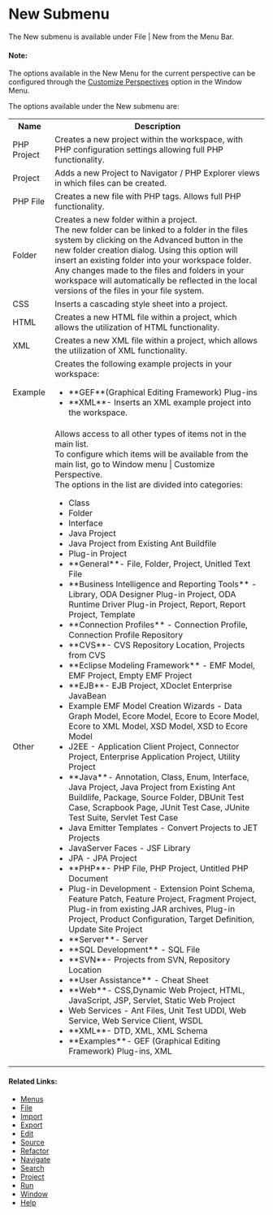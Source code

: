 # New Submenu

<!--context:new-->

The New submenu is available under File | New from the Menu Bar.

#### Note:

The options available in the New Menu for the current perspective can be configured through the [Customize Perspectives](../../../032-reference/016-menus/080-window.md#Customize_Perspectives) option in the Window Menu.

The options available under the New submenu are:

<table>
<tr><th>Name</th>
<th>Description</th></tr>

<tr><td>PHP Project</td>

<td>Creates a new project within the workspace, with PHP configuration settings allowing full PHP functionality.</td></tr>

<tr><td>Project</td>

<td>Adds a new Project to Navigator / PHP Explorer views in which files can be created.</td></tr>

<tr><td>PHP File</td>

<td>Creates a new file with PHP tags. Allows full PHP functionality.</td></tr>

<tr><td>Folder</td>

<td>Creates a new folder within a project.
<br />
The new folder can be linked to a folder in the files system by clicking on the Advanced button in the new folder creation dialog. Using this option will insert an existing folder into your workspace folder. Any changes made to the files and folders in your workspace will automatically be reflected in the local versions of the files in your file system.</td></tr>

<tr><td>CSS</td>

<td>Inserts a cascading style sheet into a project.</td></tr>

<tr><td>HTML</td>

<td>Creates a new HTML file within a project, which allows the utilization of HTML functionality.</td></tr>

<tr><td>XML</td>

<td>Creates a new XML file within a project, which allows the utilization of XML functionality.</td></tr>

<tr><td>Example</td>

<td>Creates the following example projects in your workspace:
<ul>
 <li>**GEF**(Graphical Editing Framework) Plug-ins</li>
 <li>**XML**- Inserts an XML example project into the workspace.</li>
</ul>
</td></tr>
<tr><td>Other</td>

<td>Allows access to all other types of items not in the main list.
<br />
To configure which items will be available from the main list, go to Window menu | Customize Perspective.
<br />
The options in the list are divided into categories:
<ul>
 <li>Class</li>
 <li>Folder</li>
 <li>Interface</li>
 <li>Java Project</li>
 <li>Java Project from Existing Ant Buildfile</li>
 <li>Plug-in Project</li>
 <li>**General**- File, Folder, Project, Unitled Text File
 <li>**Business Intelligence and Reporting Tools** - Library, ODA Designer Plug-in Project, ODA Runtime Driver Plug-in Project, Report, Report Project, Template</li>
 <li>**Connection Profiles** - Connection Profile, Connection Profile Repository</li>
 <li>**CVS**- CVS Repository Location, Projects from CVS</li>
 <li>**Eclipse Modeling Framework** - EMF Model, EMF Project, Empty EMF Project</li>
 <li>**EJB**- EJB Project, XDoclet Enterprise JavaBean</li>
 <li>Example EMF Model Creation Wizards - Data Graph Model, Ecore Model, Ecore to Ecore Model, Ecore to XML Model, XSD Model, XSD to Ecore Model</li>
 <li>J2EE - Application Client Project, Connector Project, Enterprise Application Project, Utility Project</li>
 <li>**Java**- Annotation, Class, Enum, Interface, Java Project, Java Project from Existing Ant Buildlife, Package, Source Folder, DBUnit Test Case, Scrapbook Page, JUnit Test Case, JUnite Test Suite, Servlet Test Case</li>
 <li>Java Emitter Templates - Convert Projects to JET Projects</li>
 <li>JavaServer Faces - JSF Library</li>
 <li>JPA - JPA Project</li>
 <li>**PHP**- PHP File, PHP Project, Untitled PHP Document</li>
 <li>Plug-in Development - Extension Point Schema, Feature Patch, Feature Project, Fragment Project, Plug-in from existing JAR archives, Plug-in Project, Product Configuration, Target Definition, Update Site Project</li>
 <li>**Server**- Server</li>
 <li>**SQL Development** - SQL File</li>
 <li>**SVN**- Projects from SVN, Repository Location</li>
 <li>**User Assistance** - Cheat Sheet</li>
 <li>**Web**- CSS,Dynamic Web Project, HTML, JavaScript, JSP, Servlet, Static Web Project</li>
 <li>Web Services - Ant Files, Unit Test UDDI, Web Service, Web Service Client, WSDL</li>
 <li>**XML**- DTD, XML, XML Schema</li>
 <li>**Examples**- GEF (Graphical Editing Framework) Plug-ins, XML</li>
</ul>
</td></tr>

</table>

<!--links-start-->

#### Related Links:

 * [Menus](../../../032-reference/016-menus/000-index.md)
 * [File](000-index.md)
 * [Import](016-import.md)
 * [Export](024-export.md)
 * [Edit](../../../032-reference/016-menus/016-edit.md)
 * [Source](../../../032-reference/016-menus/024-source.md)
 * [Refactor](../../../032-reference/016-menus/032-refactor.md)
 * [Navigate](../../../032-reference/016-menus/040-navigate.md)
 * [Search](../../../032-reference/016-menus/048-search.md)
 * [Project](../../../032-reference/016-menus/056-project.md)
 * [Run](../../../032-reference/016-menus/064-run.md)
 * [Window](../../../032-reference/016-menus/080-window.md)
 * [Help](../../../032-reference/016-menus/088-help.md)

<!--links-end-->
